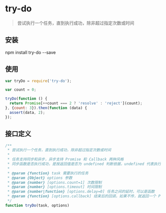 # try-do

> 尝试执行一个任务，直到执行成功，除非超过指定次数或时间

## 安装

npm install try-do --save

## 使用

```javascript
var tryDo = require('try-do');

var count = 0;

tryDo(function () {
  return Promise[++count === 2 ? 'resolve' : 'reject'](count);
}, {count: 3}).then(function (data) {
  assert(data, 2);
});
```

## 接口定义

```javascript
/**
 * 尝试执行一个任务，直到执行成功，除非超过指定次数或时间
 *
 * 任务支持同步和异步，异步支持 Promise 和 Callback 两种风格
 * 同步函数是否执行成功，是按返回值是否为 undefined 判断依据，undefined 代表执行失败，否则成功。
 *
 * @param {function} task 需要执行的任务
 * @param {Object} options 参数
 * @param {number} [options.count=1] 次数限制
 * @param {number} [options.timeout] 时间限制
 * @param {number|function} [options.delay=0] 任务之间的延时，可以是函数
 * @param {function} [options.callback] 结束后的回调，如果不传，就返回一个 Promise 对象
 */
function tryDo(task, options)
```
